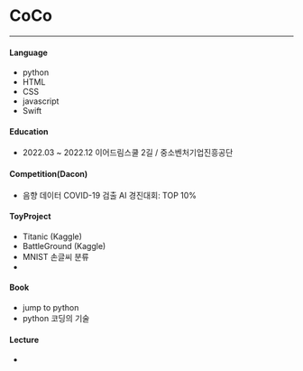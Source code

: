 # CoCo

---
#### Language
 - python
 - HTML
 - CSS
 - javascript
 - Swift

#### Education
 - 2022.03 ~ 2022.12 이어드림스쿨 2길 / 중소벤처기업진흥공단

#### Competition(Dacon)
 - 음향 데이터 COVID-19 검출 AI 경진대회: TOP 10%
 


#### ToyProject
 - Titanic (Kaggle)
 - BattleGround (Kaggle)
 - MNIST 손글씨 분류
 - 
 
#### Book
 - jump to python
 - python 코딩의 기술

#### Lecture
 - 


<!--
**msmsm104/msmsm104** is a ✨ _special_ ✨ repository because its `README.md` (this file) appears on your GitHub profile.

Here are some ideas to get you started:

- 🔭 I’m currently working on ...
- 🌱 I’m currently learning ...
- 👯 I’m looking to collaborate on ...
- 🤔 I’m looking for help with ...
- 💬 Ask me about ...
- 📫 How to reach me: ...
- 😄 Pronouns: ...
- ⚡ Fun fact: ...
-->
